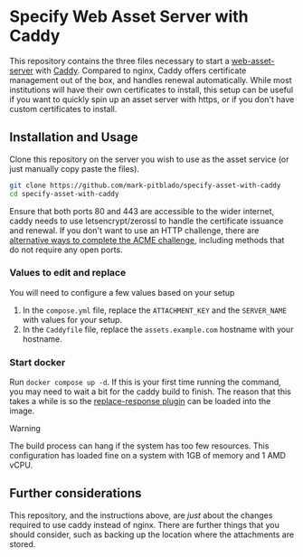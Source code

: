 # Specify Web Asset Server with Caddy

This repository contains the three files necessary to start a [web-asset-server](https://github.com/specify/web-asset-server) with [Caddy](https://caddyserver.com/). Compared to nginx, Caddy offers certificate management out of the box, and handles renewal automatically. While most institutions will have their own certificates to install, this setup can be useful if you want to quickly spin up an asset server with https, or if you don't have custom certificates to install.

## Installation and Usage

Clone this repository on the server you wish to use as the asset service (or just manually copy paste the files).

```bash
git clone https://github.com/mark-pitblado/specify-asset-with-caddy
cd specify-asset-with-caddy
```

Ensure that both ports 80 and 443 are accessible to the wider internet, caddy needs to use letsencrypt/zerossl to handle the certificate issuance and renewal. If you don't want to use an HTTP challenge, there are [alternative ways to complete the ACME challenge](https://caddyserver.com/docs/automatic-https#acme-challenges), including methods that do not require any open ports.

### Values to edit and replace

You will need to configure a few values based on your setup

1. In the `compose.yml` file, replace the `ATTACHMENT_KEY` and the `SERVER_NAME` with values for your setup.
2. In the `Caddyfile` file, replace the `assets.example.com` hostname with your hostname.

### Start docker

Run `docker compose up -d`. If this is your first time running the command, you may need to wait a bit for the caddy build to finish. The reason that this takes a while is so the [replace-response plugin](https://github.com/caddyserver/replace-response) can be loaded into the image. 

> [!WARNING]
> The build process can hang if the system has too few resources. This configuration has loaded fine on a system with 1GB of memory and 1 AMD vCPU.

## Further considerations

This repository, and the instructions above, are *just* about the changes required to use caddy instead of nginx. There are further things that you should consider, such as backing up the location where the attachments are stored.
